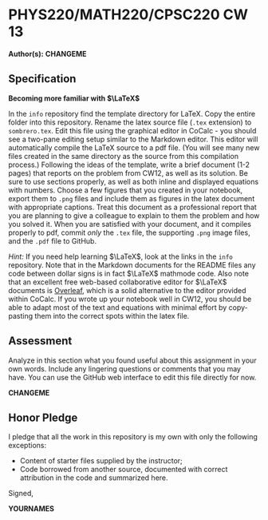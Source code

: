 # PHYS220/MATH220/CPSC220 CW 13

**Author(s):** **CHANGEME**

## Specification

**Becoming more familiar with $\LaTeX$**

In the `info` repository find the template directory for LaTeX. Copy the entire folder into this repository. Rename the latex source file (`.tex` extension) to `sombrero.tex`. Edit this file using the graphical editor in CoCalc - you should see a two-pane editing setup similar to the Markdown editor. This editor will automatically compile the LaTeX source to a pdf file. (You will see many new files created in the same directory as the source from this compilation process.) Following the ideas of the template, write a brief document (1-2 pages) that reports on the problem from CW12, as well as its solution. Be sure to use sections properly, as well as both inline and displayed equations with numbers. Choose a few figures that you created in your notebook, export them to `.png` files and include them as figures in the latex document with appropriate captions. Treat this document as a professional report that you are planning to give a colleague to explain to them the problem and how you solved it. When you are satisfied with your document, and it compiles properly to pdf, commit *only* the `.tex` file, the supporting `.png` image files, and the `.pdf` file to GitHub.

*Hint:* If you need help learning $\LaTeX$, look at the links in the `info` repository. Note that in the Markdown documents for the README files any code between dollar signs is in fact $\LaTeX$ mathmode code. Also note that an excellent free web-based collaborative editor for $\LaTeX$ documents is [Overleaf](http://www.overleaf.com), which is a solid alternative to the editor provided within CoCalc. If you wrote up your notebook well in CW12, you should be able to adapt most of the text and equations with minimal effort by copy-pasting them into the correct spots within the latex file.
  
## Assessment

Analyze in this section what you found useful about this assignment in your own words. Include any lingering questions or comments that you may have. You can use the GitHub web interface to edit this file directly for now.

**CHANGEME**

## Honor Pledge

I pledge that all the work in this repository is my own with only the following exceptions:

* Content of starter files supplied by the instructor;
* Code borrowed from another source, documented with correct attribution in the code and summarized here.

Signed,

**YOURNAMES**

